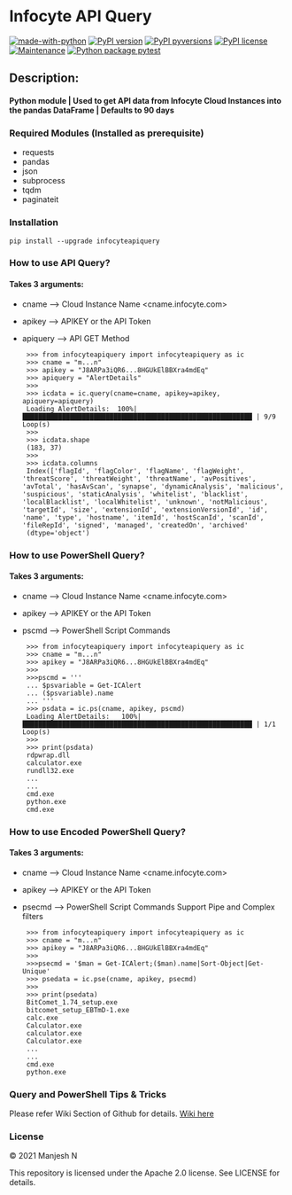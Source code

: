 # Infocyte API Query

[![made-with-python](https://img.shields.io/badge/Made%20with-Python-1f425f.svg)](https://www.python.org/)
[![PyPI version](https://badge.fury.io/py/infocyteapiquery.svg)](https://badge.fury.io/py/infocyteapiquery)
[![PyPI pyversions](https://img.shields.io/pypi/pyversions/infocyteapiquery.svg)](https://pypi.org/project/infocyteapiquery/)
[![PyPI license](https://img.shields.io/pypi/l/infocyteapiquery.svg)](https://pypi.python.org/pypi/infocyteapiquery/)
[![Maintenance](https://img.shields.io/badge/Maintained%3F-yes-green.svg)](https://GitHub.com/manjesh23/infocyteapiquery/graphs/commit-activity)
[![Python package pytest](https://github.com/manjesh23/infocyteapiquery/actions/workflows/pytest.yml/badge.svg)](https://github.com/manjesh23/infocyteapiquery/actions/workflows/pytest.yml)




## Description:
#### Python module | Used to get API data from Infocyte Cloud Instances into the pandas DataFrame | Defaults to 90 days


### Required Modules (Installed as prerequisite)


-   requests
-   pandas
-   json
-   subprocess
-   tqdm
-	paginateit

### Installation

    pip install --upgrade infocyteapiquery

### How to use API Query?

#### Takes 3 arguments:

 - cname --> Cloud Instance Name <cname.infocyte.com>
 - apikey --> APIKEY or the API Token
 - apiquery --> API GET Method

		>>> from infocyteapiquery import infocyteapiquery as ic
		>>> cname = "m...n"
		>>> apikey = "J8ARPa3iQR6...8HGUkElBBXra4mdEq"
		>>> apiquery = "AlertDetails"
		>>>
		>>> icdata = ic.query(cname=cname, apikey=apikey, apiquery=apiquery)
		Loading AlertDetails:  100%|██████████████████████████████████████████████████████████ | 9/9 Loop(s)
		>>>
		>>> icdata.shape
		(183, 37)
		>>>
		>>> icdata.columns
		Index(['flagId', 'flagColor', 'flagName', 'flagWeight', 'threatScore', 'threatWeight', 'threatName', 'avPositives', 'avTotal', 'hasAvScan', 'synapse', 'dynamicAnalysis', 'malicious', 'suspicious', 'staticAnalysis', 'whitelist', 'blacklist', 'localBlacklist', 'localWhitelist', 'unknown', 'notMalicious', 'targetId', 'size', 'extensionId', 'extensionVersionId', 'id', 'name', 'type', 'hostname', 'itemId', 'hostScanId', 'scanId', 'fileRepId', 'signed', 'managed', 'createdOn', 'archived'
		(dtype='object')

### How to use PowerShell Query?

#### Takes 3 arguments:

 - cname --> Cloud Instance Name <cname.infocyte.com>
 - apikey --> APIKEY or the API Token
 - pscmd --> PowerShell Script Commands

		>>> from infocyteapiquery import infocyteapiquery as ic
		>>> cname = "m...n"
		>>> apikey = "J8ARPa3iQR6...8HGUkElBBXra4mdEq"
		>>> 
		>>>pscmd = '''
		... $psvariable = Get-ICAlert
		... ($psvariable).name
		... '''
		>>> psdata = ic.ps(cname, apikey, pscmd)
		Loading AlertDetails:   100%|██████████████████████████████████████████████████████████ | 1/1 Loop(s)
		>>>
		>>> print(psdata)
		rdpwrap.dll
		calculator.exe
		rundll32.exe
		...
		...
		cmd.exe
		python.exe
		cmd.exe

### How to use Encoded PowerShell Query?

#### Takes 3 arguments:

 - cname --> Cloud Instance Name <cname.infocyte.com>
 - apikey --> APIKEY or the API Token
 - psecmd --> PowerShell Script Commands Support Pipe and Complex filters

	    >>> from infocyteapiquery import infocyteapiquery as ic
	    >>> cname = "m...n"
	    >>> apikey = "J8ARPa3iQR6...8HGUkElBBXra4mdEq"
	    >>> 
	    >>>psecmd = '$man = Get-ICAlert;($man).name|Sort-Object|Get-Unique'
	    >>> psedata = ic.pse(cname, apikey, psecmd)
	    >>>
	    >>> print(psedata)
	    BitComet_1.74_setup.exe
	    bitcomet_setup_EBTmD-1.exe
	    calc.exe
	    Calculator.exe
	    calculator.exe
	    Calculator.exe
	    ...
	    ...
	    cmd.exe
	    python.exe

### Query and PowerShell Tips & Tricks

Please refer Wiki Section of Github for details. [Wiki here](https://github.com/manjesh23/infocyteapiquery/wiki)

### License

© 2021 Manjesh N

This repository is licensed under the Apache 2.0 license. See LICENSE for details.
